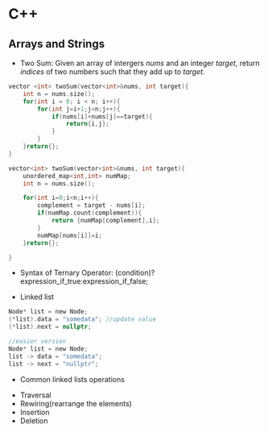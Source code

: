 # C++ 

## Arrays and Strings
* Two Sum: Given an array of intergers *nums* and an integer *target*, return *indices* of two numbers such that they add up to *target*.

```c
vector <int> twoSum(vector<int>&nums, int target){
    int n = nums.size();
    for(int i = 0; i < n; i++){
        for(int j=i+1;j<n;j++){
            if(nums[i]+nums[j]==target){
                return{i,j};
            }
        }
    }return{};
}
```

```c
vector<int> twoSum(vector<int>&nums, int target){
    unordered_map<int,int> numMap;
    int n = nums.size();

    for(int i=0;i<n;i++){
        complement = target - nums[i];
        if(numMap.count(complement)){
            return {numMap[complement],i};
        }
        numMap[nums[i]]=i;
    }return{};

}
```

* Syntax of Ternary Operator:
(condition)? expression_if_true:expression_if_false;

* Linked list
```c
Node* list = new Node;
(*list).data = "somedata"; //update value
(*list).next = nullptr;

//easier version
Node* list = new Node;
list -> data = "somedata"; 
list -> next = "nullptr";
```

* Common linked lists operations
 - Traversal
 - Rewiring(rearrange the elements)
 - Insertion
 - Deletion

 




